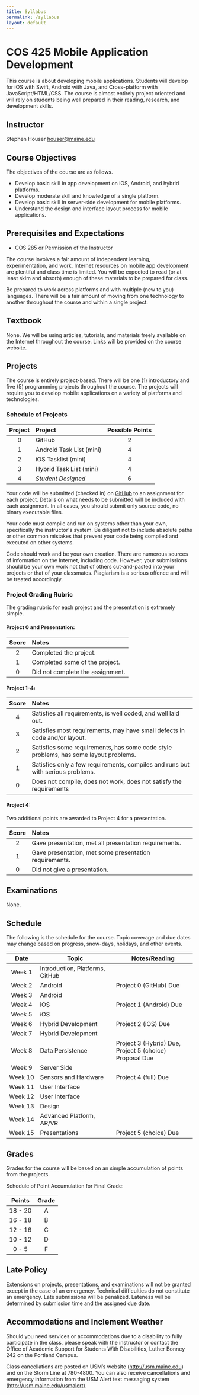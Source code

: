 ```yaml
---
title: Syllabus
permalink: /syllabus
layout: default
---
```

# COS 425 Mobile Application Development

This course is about developing mobile applications. Students will develop for iOS with Swift, Android with Java, and Cross-platform with JavaScript/HTML/CSS. The course is almost entirely project oriented and will rely on students being well prepared in their reading, research, and development skills.

<!--more-->

## Instructor
Stephen Houser <houser@maine.edu>

## Course Objectives
The objectives of the course are as follows.
* Develop basic skill in app development on iOS, Android, and hybrid platforms.
* Develop moderate skill and knowledge of a single platform.
* Develop basic skill in server-side development for mobile platforms.
* Understand the design and interface layout process for mobile applications.

## Prerequisites and Expectations
* COS 285 or Permission of the Instructor

The course involves a fair amount of independent learning, experimentation, and work. Internet resources on mobile app development are plentiful and class time is limited. You will be expected to read (or at least skim and absorb) enough of these materials to be prepared for class.

Be prepared to work across platforms and with multiple (new to you) languages. There will be a fair amount of moving from one technology to another throughout the course and within a single project.

## Textbook
None. We will be using articles, tutorials, and materials freely available on the Internet throughout the course. Links will be provided on the course website.

## Projects
The course is entirely project-based. There will be one (1) introductory and five (5) programming projects throughout the course. The projects will require you to develop mobile applications on a variety of platforms and technologies.

### Schedule of Projects 

| Project   | Project               | Possible Points |
| :---: | :---                      | :---:           |
| 0   | GitHub                      |    2            |
| 1   | Android Task List (mini)    |    4            |
| 2   | iOS Tasklist (mini)         |    4            |
| 3   | Hybrid Task List (mini)     |    4            |
| 4   | *Student Designed*          |    6            |


Your code will be submitted (checked in) on [GitHub](https://classroom.github.com/classrooms/) to an assignment for each project. Details on what needs to be submitted will be included with each assignment. In all cases, you should submit only source code, no binary executable files. 

Your code must compile and run on systems other than your own, specifically the instructor's system. Be diligent not to include absolute paths or other common mistakes that prevent your code being compiled and executed on other systems.

Code should work and be your own creation. There are numerous sources of information on the Internet, including code. However, your submissions should be your own work not that of others cut-and-pasted into your projects or that of your classmates. Plagiarism is a serious offence and will be treated accordingly.

### Project Grading Rubric
The grading rubric for each project and the presentation is extremely simple.

#### Project 0 and Presentation:

| Score | Notes |
| :---: | :---  |
| 2     | Completed the project. |
| 1     | Completed some of the project. |
| 0     | Did not complete the assignment. |

#### Project 1-4:

| Score | Notes |
| :---: | :---  |
| 4     | Satisfies all requirements, is well coded, and well laid out. |
| 3     | Satisfies most requirements, may have small defects in code and/or layout. |
| 2     | Satisfies some requirements, has some code style problems, has some layout problems. |
| 1     | Satisfies only a few requirements, compiles and runs but with serious problems. |
| 0     | Does not compile, does not work, does not satisfy the requirements |

#### Project 4:

Two additional points are awarded to Project 4 for a presentation.

| Score | Notes |
| :---: | :---  |
| 2     | Gave presentation, met all presentation requirements. |
| 1     | Gave presentation, met some presentation requirements. |
| 0     | Did not give a presentation. |

## Examinations 
None.

## Schedule

The following is the schedule for the course. Topic coverage and due dates may change based on progress, snow-days, holidays, and other events.

| Date | Topic | Notes/Reading |
| :---: | ---   | --- |
| Week&nbsp;1 	| Introduction, Platforms, GitHub |  |
| Week&nbsp;2  	| Android | Project 0 (GitHub) Due |
| Week&nbsp;3  	| Android | |
| Week&nbsp;4  	| iOS | Project 1 (Android) Due |
| Week&nbsp;5  	| iOS |  |
| Week&nbsp;6  	| Hybrid Development |Project 2 (iOS) Due |
| Week&nbsp;7 	| Hybrid Development | |
| Week&nbsp;8 	| Data Persistence | Project 3 (Hybrid) Due,<br/> Project 5 (choice) Proposal Due |
| Week&nbsp;9 	| Server Side | |
| Week&nbsp;10 	| Sensors and Hardware | Project 4 (full) Due |
| Week&nbsp;11 	| User Interface | |
| Week&nbsp;12 	| User Interface | |
| Week&nbsp;13 	| Design | |
| Week&nbsp;14 	| Advanced Platform, AR/VR | |
| Week&nbsp;15 	| Presentations | Project 5 (choice) Due |

## Grades
Grades for the course will be based on an simple accumulation of points from the projects.

Schedule of Point Accumulation for Final Grade:

| Points    | Grade |
| :---:     | :---: |
| 18 - 20   | A     |
| 16 - 18   | B     |
| 12 - 16   | C     |
| 10 - 12   | D     |
| 0 - 5     | F     |

## Late Policy
Extensions on projects, presentations, and examinations will not be granted except in the case of an emergency. Technical difficulties do not constitute an emergency. Late submissions will be penalized. Lateness will be determined by submission time and the assigned due date.

## Accommodations and Inclement Weather
Should you need services or accommodations due to a disability to fully participate in the class, please speak with the instructor or contact the Office of Academic Support for Students With Disabilities, Luther Bonney 242 on the Portland Campus.

Class cancellations are posted on USM’s website (http://usm.maine.edu) and on the Storm Line at 780-4800. You can also receive cancellations and emergency information from the USM Alert text messaging system (http://usm.maine.edu/usmalert).
